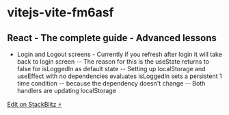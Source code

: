 # vitejs-vite-fm6asf

## React - The complete guide - Advanced lessons

- Login and Logout screens - Currently if you refresh after login it will take back to login screen
  -- The reason for this is the useState returns to false for isLoggedIn as default state
  -- Setting up localStorage and useEffect with no dependencies evaluates isLoggedIn sets a persistent 1 time condition
  -- because the dependency doesn't change
  -- Both handlers are updating localStorage

[Edit on StackBlitz ⚡️](https://stackblitz.com/edit/vitejs-vite-fm6asf)
